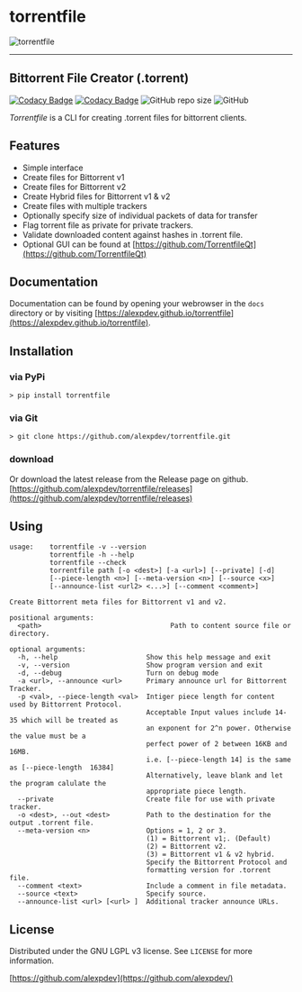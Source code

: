 # torrentfile

![torrentfile](https://github.com/alexpdev/torrentfile/blob/master/assets/torrentfile.png?raw=true)

------

## Bittorrent File Creator (.torrent)

[![Codacy Badge](https://app.codacy.com/project/badge/Grade/2da47ec1b5904538a40230f049a02be4)](https://www.codacy.com/gh/alexpdev/torrentfile/dashboard?utm_source=github.com&utm_medium=referral&utm_content=alexpdev/torrentfile&utm_campaign=Badge_Grade)
[![Codacy Badge](https://app.codacy.com/project/badge/Coverage/2da47ec1b5904538a40230f049a02be4)](https://www.codacy.com/gh/alexpdev/torrentfile/dashboard?utm_source=github.com&utm_medium=referral&utm_content=alexpdev/torrentfile&utm_campaign=Badge_Coverage)
![GitHub repo size](https://img.shields.io/github/repo-size/alexpdev/torrentfile?style=plastic)
![GitHub](https://img.shields.io/github/license/alexpdev/torrentfile?style=plastic)

_Torrentfile_ is a CLI for creating .torrent files for bittorrent clients.

## Features

- Simple interface
- Create files for Bittorrent v1
- Create files for Bittorrent v2
- Create Hybrid files for Bittorrent v1 & v2
- Create files with multiple trackers
- Optionally specify size of individual packets of data for transfer
- Flag torrent file as private for private trackers.
- Validate downloaded content against hashes in .torrent file.
- Optional GUI can be found at [https://github.com/TorrentfileQt](https://github.com/TorrentfileQt)

## Documentation

Documentation can be found by opening your webrowser in the `docs` directory
or by visiting [https://alexpdev.github.io/torrentfile](https://alexpdev.github.io/torrentfile).

## Installation

### via PyPi

`> pip install torrentfile`

### via Git

`> git clone https://github.com/alexpdev/torrentfile.git`

### download

Or download the latest release from the Release page on github.
[https://github.com/alexpdev/torrentfile/releases](https://github.com/alexpdev/torrentfile/releases)

## Using

    usage:    torrentfile -v --version
              torrentfile -h --help
              torrentfile --check
              torrentfile path [-o <dest>] [-a <url>] [--private] [-d]
              [--piece-length <n>] [--meta-version <n>] [--source <x>]
              [--announce-list <url2> <...>] [--comment <comment>]

    Create Bittorrent meta files for Bittorrent v1 and v2.

    positional arguments:
      <path>                                Path to content source file or directory.

    optional arguments:
      -h, --help                      Show this help message and exit
      -v, --version                   Show program version and exit
      -d, --debug                     Turn on debug mode
      -a <url>, --announce <url>      Primary announce url for Bittorrent Tracker.
      -p <val>, --piece-length <val>  Intiger piece length for content used by Bittorrent Protocol.
                                      Acceptable Input values include 14-35 which will be treated as
                                      an exponent for 2^n power. Otherwise the value must be a
                                      perfect power of 2 between 16KB and 16MB.
                                      i.e. [--piece-length 14] is the same as [--piece-length  16384]
                                      Alternatively, leave blank and let the program calulate the
                                      appropriate piece length.
      --private                       Create file for use with private tracker.
      -o <dest>, --out <dest>         Path to the destination for the output .torrent file.
      --meta-version <n>              Options = 1, 2 or 3.
                                      (1) = Bittorrent v1;. (Default)
                                      (2) = Bittorrent v2.
                                      (3) = Bittorrent v1 & v2 hybrid.
                                      Specify the Bittorrent Protocol and
                                      formatting version for .torrent file.
      --comment <text>                Include a comment in file metadata.
      --source <text>                 Specify source.
      --announce-list <url> [<url> ]  Additional tracker announce URLs.

## License

Distributed under the GNU LGPL v3 license. See `LICENSE` for more information.

[https://github.com/alexpdev](https://github.com/alexpdev/)
